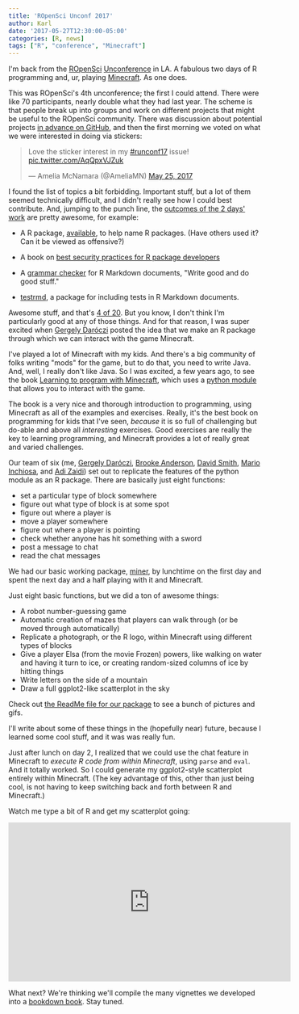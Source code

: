 ```yaml
---
title: 'ROpenSci Unconf 2017'
author: Karl
date: '2017-05-27T12:30:00-05:00'
categories: [R, news]
tags: ["R", "conference", "Minecraft"]
---
```


I'm back from the [ROpenSci](https://ropensci.org)
[Unconference](http://unconf17.ropensci.org) in LA. A fabulous two
days of R programming and, ur, playing
[Minecraft](https://minecraft.net). As one does.

This was ROpenSci's 4th unconference; the first I could attend. There
were like 70 participants, nearly double what they had last year. The
scheme is that people break up into groups and work on different
projects that might be useful to the ROpenSci community. There was
discussion about potential projects [in advance on
GitHub](https://github.com/ropensci/unconf17/issues), and then the
first morning we voted on what we were interested in doing via
stickers:

<blockquote class="twitter-tweet" data-lang="en"><p lang="en" dir="ltr">Love the sticker interest in my <a href="https://twitter.com/hashtag/runconf17?src=hash">#runconf17</a> issue! <a href="https://t.co/AqQpxVJZuk">pic.twitter.com/AqQpxVJZuk</a></p>&mdash; Amelia McNamara (@AmeliaMN) <a href="https://twitter.com/AmeliaMN/status/867793745986469889">May 25, 2017</a></blockquote>
<script async src="//platform.twitter.com/widgets.js" charset="utf-8"></script>

I found the list of topics a bit forbidding. Important stuff, but a
lot of them seemed technically difficult, and I didn't really see how
I could best contribute. And, jumping to the punch line, the [outcomes
of the 2 days' work](https://ropenscilabs.github.io/runconf17-projects/) are pretty awesome, for example:

- A R package, [available](https://github.com/ropenscilabs/available),
  to help name R packages. (Have others used it? Can it be viewed as
  offensive?)

- A book on [best security practices for R package
  developers](https://github.com/ropenscilabs/r-security-practices)

- A [grammar checker](https://github.com/ropenscilabs/gramr) for R
  Markdown documents, "Write good and do good stuff."

- [testrmd](https://github.com/ropenscilabs/testrmd), a package for
  including tests in R Markdown documents.

Awesome stuff, and that's [4 of
20](https://ropenscilabs.github.io/runconf17-projects/). But you know,
I don't think I'm particularly good at any of those things. And for
that reason, I was super excited when [Gergely
Daróczi](https://github.com/daroczig) posted the idea that we make an
R package through which we can interact with the game Minecraft.

I've played a lot of Minecraft with my kids. And there's a big
community of folks writing "mods" for the game, but to do that, you
need to write Java. And, well, I really don't like Java. So I was
excited, a few years ago, to see the book [Learning to program with
Minecraft](https://www.amazon.com/gp/product/1593276702?ie=UTF8&tag=7210-20),
which uses a [python module](https://github.com/py3minepi/py3minepi)
that allows you to interact with the game.

The book is a very nice and thorough introduction to
programming, using Minecraft as all of the examples and exercises.
Really, it's the best book on programming for kids that I've seen,
_because_ it is so full of challenging but do-able and above all
_interesting_ exercises. Good exercises are really the key to learning
programming, and Minecraft provides a lot of really great
and varied challenges.

Our team of six (me, [Gergely Daróczi](https://github.com/daroczig),
[Brooke Anderson](https://github.com/geanders), [David
Smith](https://github.com/revodavid), [Mario
Inchiosa](https://github.com/inchiosa), and [Adi
Zaidi](https://github.com/akzaidi)) set out to replicate the features
of the python module as an R package. There are basically just eight
functions:

- set a particular type of block somewhere
- figure out what type of block is at some spot
- figure out where a player is
- move a player somewhere
- figure out where a player is pointing
- check whether anyone has hit something with a sword
- post a message to chat
- read the chat messages

We had our basic working package,
[miner](https://github.com/kbroman/miner), by lunchtime on the
first day and spent the next day and a half playing with it and
Minecraft.

Just eight basic functions, but we did a ton of awesome things:

- A robot number-guessing game
- Automatic creation of mazes that players can walk through (or be moved
  through automatically)
- Replicate a photograph, or the R logo, within Minecraft using
  different types of blocks
- Give a player Elsa (from the movie Frozen) powers, like walking on
  water and having it turn to ice, or creating random-sized columns of
  ice by hitting things
- Write letters on the side of a mountain
- Draw a full ggplot2-like scatterplot in the sky

Check out [the ReadMe file for our
package](https://github.com/kbroman/miner/blob/master/README.md)
to see a bunch of pictures and gifs.

I'll write about some of these things in the (hopefully near) future,
because I learned some cool stuff, and it was was really fun.

Just after lunch on day 2, I realized that we could use the chat
feature in Minecraft to _execute R code from within Minecraft_, using
`parse` and `eval`. And it totally worked. So I could generate my
ggplot2-style scatterplot entirely within Minecraft. (The key
advantage of this, other than just being cool, is not having to keep
switching back and forth between R and Minecraft.)

Watch me type a bit of R and get my scatterplot going:

<iframe width="560" height="315" src="https://www.youtube.com/embed/zggCAYAfjXE" frameborder="0" allowfullscreen></iframe>

What next? We're thinking we'll compile the many vignettes we
developed into a [bookdown
book](https://bookdown.org/yihui/bookdown/). Stay tuned.
